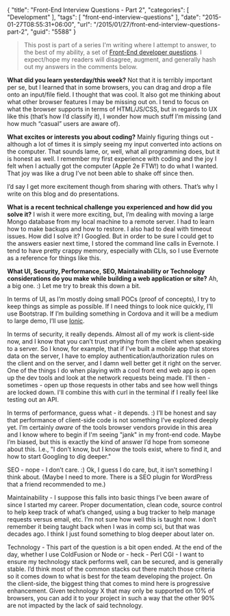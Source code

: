 {
	"title": "Front-End Interview Questions - Part 2",
	"categories": [
		"Development"
	],
	"tags": [
		"front-end-interview-questions"
	],
	"date": "2015-01-27T08:55:31+06:00",
	"url": "/2015/01/27/front-end-interview-questions-part-2",
	"guid": "5588"
}

<blockquote>This post is part of a series I'm writing where I attempt to answer, to the best of my ability, a set of <a href="https://github.com/h5bp/Front-end-Developer-Interview-Questions">Front-End developer questions</a>. I expect/hope my readers will disagree, augment, and generally hash out my answers in the comments below.</blockquote>

<strong>What did you learn yesterday/this week?</strong>
Not that it is terribly important per se, but I learned that in some browsers, you can drag and drop a file onto an input/file field. I thought that was cool. It also got me thinking about what other browser features I may be missing out on. I tend to focus on what the browser supports in terms of HTML/JS/CSS, but in regards to UX like this (that’s how I’d classify it), I wonder how much stuff I’m missing (and how much “casual” users are aware of).

<strong>What excites or interests you about coding?</strong>
Mainly figuring things out - although a lot of times it is simply seeing my input converted into actions on the computer. That sounds lame, or, well, what all programming does, but it is honest as well. I remember my first experience with coding and the joy I felt when I actually got the computer (Apple 2e FTW!) to do what I wanted. That joy was like a drug I’ve not been able to shake off since then. 

I’d say I get more excitement though from sharing with others. That’s why I write on this blog and do presentations.

<strong>What is a recent technical challenge you experienced and how did you solve it?</strong>
I wish it were more exciting, but, I’m dealing with moving a large Mongo database from my local machine to a remote server. I had to learn how to make backups and how to restore. I also had to deal with timeout issues. How did I solve it? I Googled. But in order to be sure I could get to the answers easier next time, I stored the command line calls in Evernote. I tend to have pretty crappy memory, especially with CLIs, so I use Evernote as a reference for things like this.

<strong>What UI, Security, Performance, SEO, Maintainability or Technology considerations do you make while building a web application or site?</strong>
Ah, a big one. :) Let me try to break this down a bit.

In terms of UI, as I’m mostly doing small POCs (proof of concepts), I try to keep things as simple as possible. If I need things to look nice quickly, I’ll use Bootstrap. If I’m building something in Cordova and it will be a medium to large demo, I’ll use <a href=“http://www.ionicframework.com”>Ionic</a>.

In terms of security, it really depends. Almost all of my work is client-side now, and I know that you can’t trust <i>anything</i> from the client when speaking to a server. So I know, for example, that if I’ve built a mobile app that stores data on the server, I have to employ authentication/authorization rules on the client and on the server, and I damn well better get it right on the server. One of the things I do when playing with a cool front end web app is open up the dev tools and look at the network requests being made. I’ll then - sometimes - open up those requests in other tabs and see how well things are locked down. I'll combine this with curl in the terminal if I really feel like testing out an API.

In terms of performance, guess what - it depends. :) I’ll be honest and say that performance of client-side code is not something I’ve explored deeply yet. I’m certainly <i>aware</i> of the tools browser vendors provide in this area and I know where to begin if I'm seeing "jank" in my front-end code. Maybe I’m biased, but this is exactly the kind of answer I’d hope from someone about this. I.e., "I don't know, but I know the tools exist, where to find it, and how to start Googling to dig deeper."

SEO - nope - I don’t care. :) Ok, I guess I do care, but, it isn’t something I think about. (Maybe I need to more. There is a SEO plugin for WordPress that a friend recommended to me.)

Maintainability - I suppose this falls into basic things I’ve been aware of since I started my career. Proper documentation, clean code, source control to help keep track of what’s changed, using a bug tracker to help manage requests versus email, etc. I’m not sure how well this is taught now. I don’t remember it being taught back when I was in comp sci, but that was decades ago. I think I just found something to blog deeper about later on.

Technology - This part of the question is a bit open ended. At the end of the day, whether I use ColdFusion or Node or - heck - Perl CGI - I want to ensure my technology stack performs well, can be secured, and is generally stable. I’d think most of the common stacks out there match those criteria so it comes down to what is best for the team developing the project. On the client-side, the biggest thing that comes to mind here is progressive enhancement. Given technology X that may only be supported on 10% of browsers, you can add it to your project in such a way that the other 90% are not impacted by the lack of said technology.
